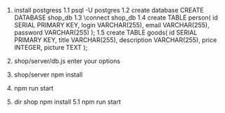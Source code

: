 1) install postgress
1.1 psql -U postgres
1.2 create database CREATE DATABASE shop_db
1.3 \connect shop_db
1.4 
create TABLE person(
    id SERIAL PRIMARY KEY,
    login VARCHAR(255),
    email VARCHAR(255),
    password VARCHAR(255)
);
1.5
create TABLE goods(
    id SERIAL PRIMARY KEY,
    title VARCHAR(255),
    description VARCHAR(255),
    price INTEGER,
    picture TEXT
);

2) shop/server/db.js enter your options
3) shop/server npm install
4) npm run start

5) dir shop npm install
5.1 npm run start 

